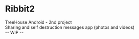 # Ribbit2
TreeHouse Android - 2nd project <br>
Sharing and self destruction messages app (photos and videos)<br>
-- WIP --
